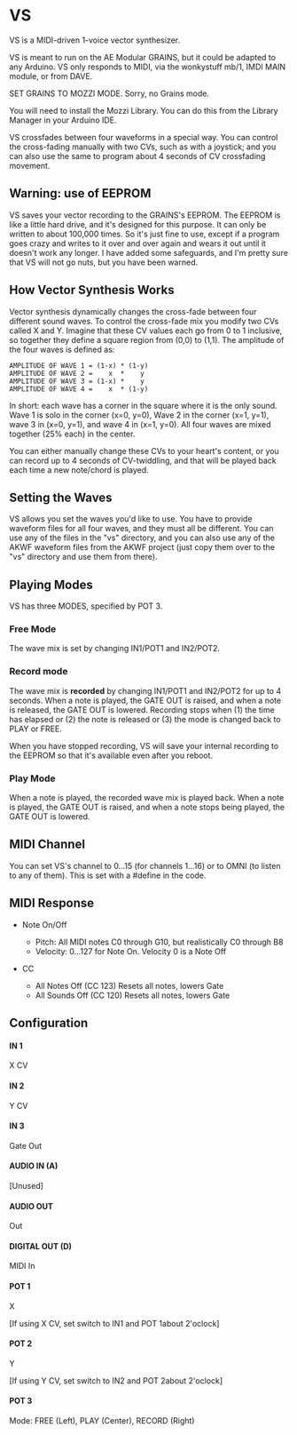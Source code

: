 # VS

VS is a MIDI-driven 1-voice vector synthesizer.

VS is meant to run on the AE Modular GRAINS, but it could be adapted to any Arduino. VS only responds to MIDI, via the wonkystuff mb/1, IMDI MAIN module, or from DAVE. 

SET GRAINS TO MOZZI MODE.  Sorry, no Grains mode.

You will need to install the Mozzi Library.  You can do this from the Library Manager in your Arduino IDE.

VS crossfades between four waveforms in a special way.  You can control the cross-fading manually with two CVs, such as with a joystick; and you can also use the same to program about 4 seconds of CV crossfading movement.

## Warning: use of EEPROM

VS saves your vector recording to the GRAINS's EEPROM.  The EEPROM is like a little hard drive, and it's designed for this purpose.  It can only be written to about 100,000 times.  So it's just fine to use, except if a program goes crazy and writes to it over and over again and wears it out until it doesn't work any longer.  I have added some safeguards, and I'm pretty sure that VS will not go nuts, but you have been warned.  

## How Vector Synthesis Works

Vector synthesis dynamically changes the cross-fade between four different sound waves. To control the cross-fade mix you modify two CVs called X and Y.  Imagine that these CV values each go from 0 to 1 inclusive, so together they define a square region from (0,0) to (1,1).  The amplitude of the four waves is defined as:

    AMPLITUDE OF WAVE 1 = (1-x) * (1-y)
    AMPLITUDE OF WAVE 2 =    x  *    y
    AMPLITUDE OF WAVE 3 = (1-x) *    y
    AMPLITUDE OF WAVE 4 =    x  * (1-y)

In short: each wave has a corner in the square where it is the only sound.  Wave 1 is solo in the corner (x=0, y=0), Wave 2 in the corner (x=1, y=1), wave 3 in (x=0, y=1), and wave 4 in (x=1, y=0).  All four waves are mixed together (25% each) in the center.  

You can either manually change these CVs to your heart's content, or you can record up to 4 seconds of CV-twiddling, and that will be played back each time a new note/chord is played.


## Setting the Waves

VS allows you set the waves you'd like to use.  You have to provide waveform files for all four waves, and they must all be different.  You can use any of the files in the "vs" directory, and you can also use any of the AKWF waveform files from the AKWF project  (just copy them over to the "vs" directory and use them from there).  


## Playing Modes

VS has three MODES, specified by POT 3.

### Free Mode
The wave mix is set by changing IN1/POT1 and IN2/POT2.

### Record mode
The wave mix is **recorded** by changing IN1/POT1 and IN2/POT2 for up to 4 seconds. When a note is played, the GATE OUT is raised, and when a note is released, the GATE OUT is lowered.  Recording stops when (1) the time has elapsed or (2) the note is released or (3) the mode is changed back to PLAY or FREE.

When you have stopped recording, VS will save your internal recording to the EEPROM so that it's available even after you reboot.  

### Play Mode

When a note is played, the recorded wave mix is played back.  When a note is played, the GATE OUT is raised, and when a note stops being played, the GATE OUT is lowered.


## MIDI Channel

You can set VS's channel to 0...15 (for channels 1...16) or to OMNI (to listen to any of them). This is set with a #define in the code.



## MIDI Response

- Note On/Off
    - Pitch: All MIDI notes C0 through G10, but realistically C0 through B8 
    - Velocity: 0...127 for Note On.  Velocity 0 is a Note Off

- CC
    - All Notes Off (CC 123) Resets all notes, lowers Gate
    - All Sounds Off (CC 120) Resets all notes, lowers Gate



## Configuration

#### IN 1
X CV
#### IN 2
Y CV
#### IN 3
Gate Out
#### AUDIO IN (A)
[Unused]
#### AUDIO OUT
Out
#### DIGITAL OUT (D) 
MIDI In
#### POT 1
X

[If using X CV, set switch to IN1 and POT 1about 2'oclock]
#### POT 2
Y

[If using Y CV, set switch to IN2 and POT 2about 2'oclock]
#### POT 3
Mode: FREE (Left), PLAY (Center), RECORD (Right)

